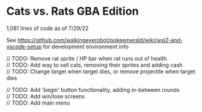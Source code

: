 # Cats vs. Rats GBA Edition

1,081 lines of code as of 7/29/22

See https://github.com/walkingeyerobot/pokeemerald/wiki/wsl2-and-vscode-setup for development environment info

// TODO: Remove rat sprite / HP bar when rat runs out of health  
// TODO: Add way to sell cats, removing their sprites and adding cash  
// TODO: Change target when target dies, or remove projectile when target dies  

// TODO: Add 'begin' button functionality, adding in-between rounds  
// TODO: Add win/lose screens  
// TODO: Add main menu  
